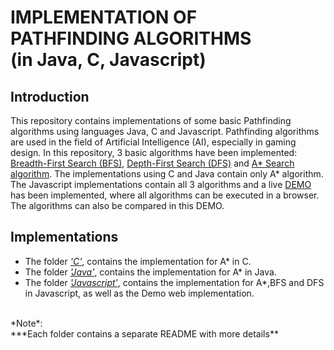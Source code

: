 IMPLEMENTATION OF <br/>PATHFINDING ALGORITHMS<br/> (in Java, C, Javascript)
======================================================================

Introduction
----------------------------------------------------------------------
This repository contains implementations of some basic Pathfinding algorithms
using languages Java, C and Javascript. Pathfinding algorithms are used in the
field of Artificial Intelligence (AI), especially in gaming design. In this repository,
3 basic algorithms have been implemented: [Breadth-First Search (BFS)](http://en.wikipedia.org/wiki/Breadth-first_search), 
[Depth-First Search (DFS)](http://en.wikipedia.org/wiki/Depth-first_search) and 
[A* Search algorithm](http://en.wikipedia.org/wiki/A*_search_algorithm). The implementations using C
and Java contain only A* algorithm. The Javascript implementations contain all 3 algorithms and a live [DEMO]() has been implemented,
where all algorithms can be executed in a browser. The algorithms can also be compared in this DEMO.

Implementations
---------------------------------------------------------------------------------------------------
* The folder [*'C'*](https://github.com/dimosr7/Pathfinding/tree/master/C), contains the implementation for A* in C.
* The folder [*'Java'*](https://github.com/dimosr7/Pathfinding/tree/master/Java), contains the implementation for A* in Java.
* The folder [*'Javascript'*](https://github.com/dimosr7/Pathfinding/tree/master/Javascript), contains the implementation for A*,BFS and DFS in Javascript, as well as the Demo web implementation.

<br/>
*Note*:<br/>
***Each folder contains a separate README with more details**